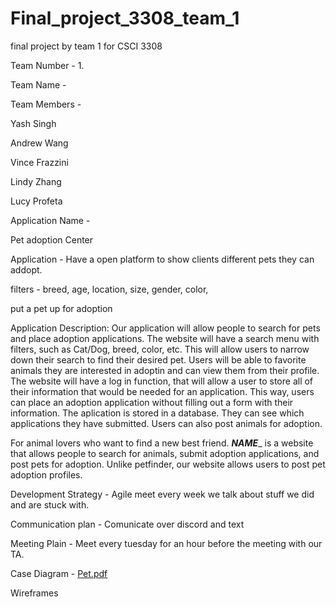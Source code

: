 # Final_project_3308_team_1
final project by team 1 for CSCI 3308

Team Number - 1.

Team Name - 

Team Members -

Yash Singh

Andrew Wang

Vince Frazzini

Lindy Zhang 

Lucy Profeta

Application Name - 

Pet adoption Center 

Application - 
Have a open platform to show clients different pets they can addopt.

filters - 
breed,
age,
location,
size, 
gender,
color,

put a pet up for adoption

Application Description:
  Our application will allow people to search for pets and place adoption applications. The website will have a search menu with filters, such as Cat/Dog, breed, color, etc. This will allow users to narrow down their search to find their desired pet. Users will be able to favorite animals they are interested in adoptin and can view them from their profile.
  The website will have a log in function, that will allow a user to store all of their information that would be needed for an application. This way, users can place an adoption application without filling out a form with their information. The aplication is stored in a database. They can see which applications they have submitted. Users can also post animals for adoption.

For animal lovers who want to find a new best friend. ___NAME____ is a website that allows people to search for animals, submit adoption applications, and post pets for adoption. Unlike petfinder, our website allows users to post pet adoption profiles. 

Development Strategy - Agile meet every week we talk about stuff we did and are stuck with.

Communication plan - Comunicate over discord and text

Meeting Plain - Meet every tuesday for an hour before the meeting with our TA.


Case Diagram - [Pet.pdf](https://github.com/Yasi5914/Final_project_3308_team_1/files/13245826/Pet.pdf)

Wireframes

